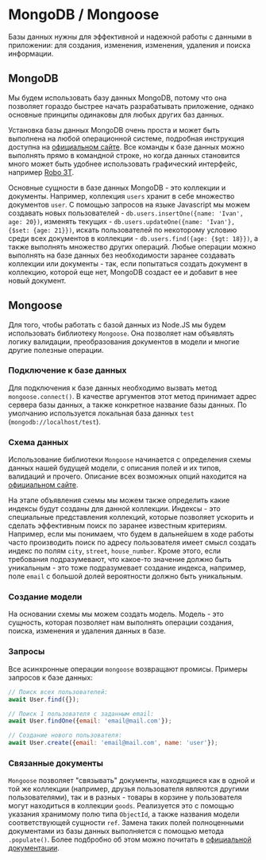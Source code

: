 # MongoDB / Mongoose

Базы данных нужны для эффективной и надежной работы с данными в приложении: для создания, изменения,
изменения, удаления и поиска информации.


## MongoDB

Мы будем использовать базу данных MongoDB, потому что она позволяет гораздо быстрее начать 
разрабатывать приложение, однако основные принципы одинаковы для любых других баз данных.

Установка базы данных MongoDB очень проста и может быть выполнена на любой операционной системе,
подробная инструкция доступна на 
[официальном сайте](https://docs.mongodb.com/manual/administration/install-community/). Все команды
к базе данных можно выполнять прямо в командной строке, но когда данных становится много может быть
удобнее использовать графический интерфейс, например [Robo 3T](https://robomongo.org/).

Основные сущности в базе данных MongoDB - это коллекции и документы. Например, коллекция `users` 
хранит в себе множество документов `user`. С помощью запросов на языке Javascript мы можем создавать
новых пользователей - `db.users.insertOne({name: 'Ivan', age: 20})`, изменять текущих - 
`db.users.updateOne({name: 'Ivan'}, {$set: {age: 21}})`, искать пользователей по некоторому условию
среди всех документов в коллекции - `db.users.find({age: {$gt: 18}})`, а также выполнять множество
других операций. Любые операции можно выполнять на базе данных без необходимости заранее создавать
коллекции или документы - так, если попытаться создать документ в коллекцию, которой еще нет, 
MongoDB создаст ее и добавит в нее новый документ.


## Mongoose

Для того, чтобы работать с базой данных из Node.JS мы будем использовать библиотеку `Mongoose`. Она
позволяет нам объявлять логику валидации, преобразования документов в модели и многие другие 
полезные операции.


### Подключение к базе данных

Для подключения к базе данных необходимо вызвать метод `mongoose.connect()`. В качестве аргументов этот 
метод принимает адрес сервера базы данных, а также конкретное название базы данных. По умолчанию
используется локальная база данных `test` (`mongodb://localhost/test`). 


### Схема данных

Использование библиотеки `Mongoose` начинается с определения схемы данных нашей будущей модели, с
описания полей и их типов, валидаций и прочего.
Описание всех возможных опций находится на 
[официальном сайте](https://mongoosejs.com/docs/guide.html).

На этапе объявления схемы мы можем также определить какие индексы будут созданы для данной 
коллекции. Индексы - это специальные представления коллекций, которые позволяет ускорить и сделать
эффективным поиск по заранее известным критериям. Например, если мы понимаем, что будем в дальнейшем
в ходе работы часто производить поиск по адресу пользователя имеет смысл создать индекс по полям
`city`, `street`, `house_number`. Кроме этого, если требования подразумевают, что какое-то значение 
должно быть уникальным - это тоже подразумевает создание индекса, например, поле `email` с большой 
долей вероятности должно быть уникальным.


### Создание модели

На основании схемы мы можем создать модель. Модель - это сущность, которая позволяет нам выполнять 
операции создания, поиска, изменения и удаления данных в базе.


### Запросы

Все асинхронные операции `mongoose` возвращают промисы. Примеры запросов к базе данных:
```js
// Поиск всех пользователей:
await User.find({});

// Поиск 1 пользователя с заданным email:
await User.findOne({email: 'email@mail.com'});

// Создание нового пользователя:
await User.create({email: 'email@mail.com', name: 'user'});
``` 


### Связанные документы

`Mongoose` позволяет "связывать" документы, находящиеся как в одной и той же коллекции (например, 
друзья пользователя являются другими пользователями), так и в разных - товары в корзине у 
пользователя могут находиться в коллекции `goods`. Реализуется это с помощью указания хранимому полю
типа `ObjectId`, а также названия модели соответствующей сущности `ref`. Замена таких полей 
полноценными документами из базы данных выполняется с помощью метода `.populate()`. Более подбробно
об этом можно почитать в [официальной документации](https://mongoosejs.com/docs/populate.html). 
